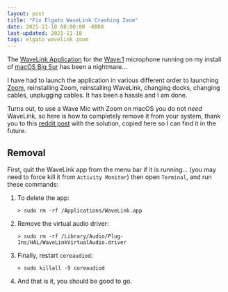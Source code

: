 ```yaml
---
layout: post
title: "Fix Elgato WaveLink Crashing Zoom"
date: 2021-11-18 08:00:00 -0800
last-updated: 2021-11-18
tags: elgato wavelink zoom
---
```


The [WaveLink Application][wavelink] for the [Wave:1][wave-1] microphone running on my install of [macOS Big Sur][bigsur] has been a nightmare...

I have had to launch the application in various different order to launching [Zoom][zoom], reinstalling Zoom, reinstalling WaveLink, changing docks, changing cables, unplugging cables. It has been a hassle and I am done.

Turns out, to use a Wave Mic with Zoom on macOS you do not _need_ WaveLink, so here is how to completely remove it from your system, thank you to this [reddit post][reddit-post] with the solution, copied here so I can find it in the future.

## Removal

First, quit the WaveLink app from the menu bar if it is running... (you may need to force kill it from `Activity Monitor`) then open `Terminal`, and run these commands:

1. To delete the app:

   `> sudo rm -rf /Applications/WaveLink.app`

2. Remove the virtual audio driver:

   `> sudo rm -rf /Library/Audio/Plug-Ins/HAL/WaveLinkVirtualAudio.driver`

3. Finally, restart `coreaudiod`:

   `> sudo killall -9 coreaudiod`

4. And that is it, you should be good to go.

[bigsur]: https://support.apple.com/en-us/HT211238
[reddit-post]: https://www.reddit.com/r/elgato/comments/k4xk75/comment/gi48el7/?utm_source=share&utm_medium=web2x&context=3
[wave-1]: https://www.elgato.com/en/wave-1
[wavelink]: https://www.elgato.com/en/downloads
[zoom]: https://zoom.us/download
